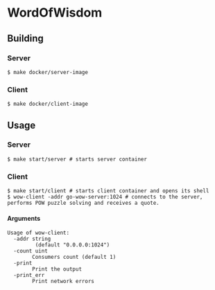 # WordOfWisdom



## Building
### Server

``` shell
$ make docker/server-image
```

### Client

``` shell
$ make docker/client-image
```

## Usage
### Server

``` shell
$ make start/server # starts server container
```

### Client

``` shell
$ make start/client # starts client container and opens its shell
$ wow-client -addr go-wow-server:1024 # connects to the server, performs POW puzzle solving and receives a quote.
```

#### Arguments
```
Usage of wow-client:
  -addr string
         (default "0.0.0.0:1024")
  -count uint
        Consumers count (default 1)
  -print
        Print the output
  -print_err
        Print network errors
```